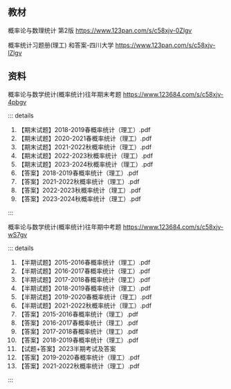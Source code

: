 ## 教材

概率论与数理统计 第2版 https://www.123pan.com/s/c58xjv-0Zlgv

概率统计习题册(理工) 和答案-四川大学 https://www.123pan.com/s/c58xjv-lZlgv

## 资料

概率论与数学统计(概率统计)往年期末考题 https://www.123684.com/s/c58xjv-4pbgv

::: details

1. 【期末试题】2018-2019春概率统计（理工）.pdf
2. 【期末试题】2020-2021春概率统计（理工）.pdf
3. 【期末试题】2021-2022秋概率统计（理工）.pdf
4. 【期末试题】2022-2023秋概率统计（理工）.pdf
5. 【期末试题】2023-2024秋概率统计（理工）.pdf
6. 【答案】2018-2019春概率统计（理工）.pdf
7. 【答案】2021-2022秋概率统计（理工）.pdf
8. 【答案】2022-2023秋概率统计（理工）.pdf
9. 【答案】2023-2024秋概率统计（理工）.pdf

:::

概率论与数学统计(概率统计)往年期中考题 https://www.123684.com/s/c58xjv-wS7gv

::: details

1. 【半期试题】2015-2016春概率统计（理工）.pdf
2. 【半期试题】2016-2017春概率统计（理工）.pdf
3. 【半期试题】2017-2018春概率统计（理工）.pdf
4. 【半期试题】2018-2019春概率统计（理工）.pdf
5. 【半期试题】2019-2020春概率统计（理工）.pdf
6. 【半期试题】2021-2022秋概率统计（理工）.pdf
7. 【答案】2015-2016春概率统计（理工）.pdf
8. 【答案】2016-2017春概率统计（理工）.pdf
9. 【答案】2017-2018春概率统计（理工）.pdf
10. 【答案】2018-2019春概率统计（理工）.pdf
11. 【试题+答案】2023半期考试及答案
12. 【答案】2019-2020春概率统计（理工）.pdf
13. 【答案】2021-2022秋概率统计（理工）.pdf

:::